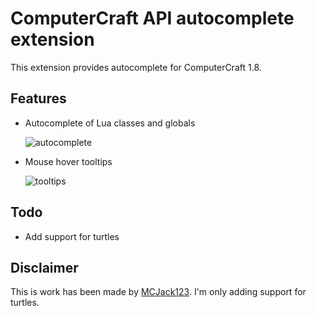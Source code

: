 # ComputerCraft API autocomplete extension
This extension provides autocomplete for ComputerCraft 1.8.

## Features

- Autocomplete of Lua classes and globals

  ![autocomplete](images/autocomplete.gif)

- Mouse hover tooltips

  ![tooltips](images/tooltips.gif)


## Todo
 - Add support for turtles

## Disclaimer 
This is work has been made by [MCJack123](https://github.com/MCJack123). I'm only adding support for turtles.
